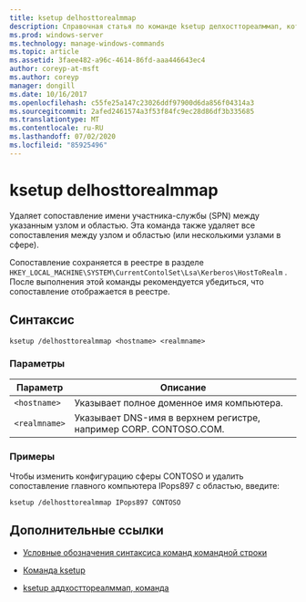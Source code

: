 ```yaml
---
title: ksetup delhosttorealmmap
description: Справочная статья по команде ksetup делхосттореалммап, которая удаляет сопоставление имени участника-службы (SPN) между указанным узлом и областью.
ms.prod: windows-server
ms.technology: manage-windows-commands
ms.topic: article
ms.assetid: 3faee482-a96c-4614-86fd-aaa446643ec4
author: coreyp-at-msft
ms.author: coreyp
manager: dongill
ms.date: 10/16/2017
ms.openlocfilehash: c55fe25a147c23026ddf97900d6da856f04314a3
ms.sourcegitcommit: 2afed2461574a3f53f84fc9ec28d86df3b335685
ms.translationtype: MT
ms.contentlocale: ru-RU
ms.lasthandoff: 07/02/2020
ms.locfileid: "85925496"
---
```

# <a name="ksetup-delhosttorealmmap"></a>ksetup delhosttorealmmap

Удаляет сопоставление имени участника-службы (SPN) между указанным узлом и областью. Эта команда также удаляет все сопоставления между узлом и областью (или несколькими узлами в сфере).

Сопоставление сохраняется в реестре в разделе `HKEY_LOCAL_MACHINE\SYSTEM\CurrentContolSet\Lsa\Kerberos\HostToRealm` . После выполнения этой команды рекомендуется убедиться, что сопоставление отображается в реестре.

## <a name="syntax"></a>Синтаксис

```
ksetup /delhosttorealmmap <hostname> <realmname>
```

### <a name="parameters"></a>Параметры

| Параметр | Описание |
| --------- | ----------- |
| `<hostname>` | Указывает полное доменное имя компьютера. |
| `<realmname>` | Указывает DNS-имя в верхнем регистре, например CORP. CONTOSO.COM. |

### <a name="examples"></a>Примеры

Чтобы изменить конфигурацию сферы CONTOSO и удалить сопоставление главного компьютера IPops897 с областью, введите:

```
ksetup /delhosttorealmmap IPops897 CONTOSO
```

## <a name="additional-references"></a>Дополнительные ссылки

- [Условные обозначения синтаксиса команд командной строки](command-line-syntax-key.md)

- [Команда ksetup](ksetup.md)

- [ksetup аддхосттореалммап, команда](ksetup-addhosttorealmmap.md)
